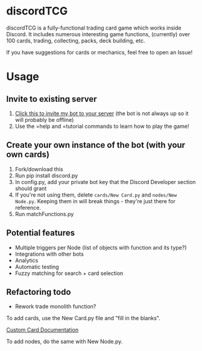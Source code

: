 # discordTCG
discordTCG is a fully-functional trading card game which works inside Discord. It includes numerous interesting game functions, (currently) over 100 cards, trading, collecting, packs, deck building, etc.

If you have suggestions for cards or mechanics, feel free to open an Issue!

# Usage

## Invite to existing server
1. [Click this to invite my bot to your server](https://discordapp.com/api/oauth2/authorize?client_id=545701080047026176&permissions=0&scope=bot)
(the bot is not always up so it will probably be offline)
2. Use the =help and =tutorial commands to learn how to play the game!

## Create your own instance of the bot (with your own cards)
1. Fork/download this
2. Run pip install discord.py
3. In config.py, add your private bot key that the Discord Developer section should grant
4. If you're not using them, delete `cards/New Card.py` and `nodes/New Node.py`. Keeping them in will break things - they're just there for reference.
5. Run matchFunctions.py

## Potential features
- Multiple triggers per Node (list of objects with function and its type?)
- Integrations with other bots
- Analytics
- Automatic testing
- Fuzzy matching for search + card selection

## Refactoring todo 
- Rework trade monolith function?

To add cards, use the New Card.py file and "fill in the blanks". 

[Custom Card Documentation](https://github.com/Pazda/discordTCG/wiki)

To add nodes, do the same with New Node.py.
